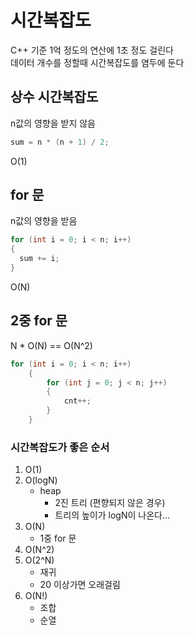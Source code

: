# 시간복잡도

C++ 기준 1억 정도의 연산에 1초 정도 걸린다  
데이터 개수를 정할때 시간복잡도를 염두에 둔다  

## 상수 시간복잡도

n값의 영향을 받지 않음
``` C++
sum = n * (n + 1) / 2;
```
O(1)

## for 문

n값의 영향을 받음
``` C++
for (int i = 0; i < n; i++)
{
  sum += i;
}
```
O(N)

## 2중 for 문

N * O(N) == O(N^2)
``` C++
for (int i = 0; i < n; i++)
	{
		for (int j = 0; j < n; j++)
		{
			cnt++;
		}
	}
```

### 시간복잡도가 좋은 순서

1. O(1)
2. O(logN)
   - heap
     - 2진 트리 (편향되지 않은 경우)
     - 트리의 높이가 logN이 나온다...
3. O(N)
   - 1중 for 문
4. O(N^2)
5. O(2^N)
	 - 재귀
  	 - 20 이상가면 오래걸림
6. O(N!)
   - 조합
   - 순열